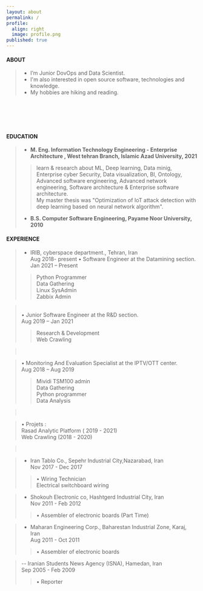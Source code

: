 ```yaml
---
layout: about
permalink: /
profile:
  align: right
  image: profile.png
published: true
---
```


#### ABOUT

> * I’m Junior DovOps and Data Scientist. <br>
> * I'm also interested in open source software, technologies and knowledge. <br>
> * My hobbies are hiking and reading.<br>
 
 ‌
 
<!-- > I strive for gender equality  <br> -->


 ‌  <br><br>
<!--
[Gradfolio](https://github.com/jitinnair1/gradfolio){:target="_blank"} is a responsive, dark-mode ready Jekyll theme designed keeping academia in mind. The easiest way to install the theme is to fork it using GitHub. Check the README file for [instructions](https://github.com/jitinnair1/gradfolio#installation){:target="_blank"}.
<!--
If you want to use this space to write your biography here, edit the `index.md` file. You can put a picture in, too. Rename your picture to `profile.png` and put it in the `assets/images/` folder.
<!--
The social-icons footer can be used to link profiles from GitHub, OrcID and ReasearchGate aprart form the usual Twitter, LinkedIn and Facebook. You can add your user ID in the `_config.yml` file to link your accounts.
-->
#### EDUCATION
>- <strong> M. Eng. Information Technology Engineering - Enterprise Architecture ,  West tehran Branch, Islamic Azad University, 2021 </strong>
>><p>learn & research about ML, Deep learning, Data minig, Enterprise cyber Security, Data visualization, BI, Ontology, Advanced software engineering, Advanced network engineering, Software architecture & Enterprise software architecture.<br>My  master thesis was "Optimization of IoT attack detection with deep learning based on neural network algorithm". </p>
>- <strong> B.S. Computer Software Engineering, Payame Noor University, 2010 </strong>
>


#### EXPERIENCE

> - IRIB, cyberspace department., Tehran, Iran<br> Aug 2018- present
> •	Software Engineer at the Datamining section.<br> Jan 2021 – Present<br>
>> Python Programmer<br>
>> Data Gathering<br>
>> Linux SysAdmin<br>
>> Zabbix Admin<br>

> ‌ <br>
> •	Junior Software Engineer at the R&D section.<br> Aug 2019 – Jan 2021<br>
>> Research & Development<br>
>> Web Crawling<br>

> ‌ <br>


> •	Monitoring And Evaluation Specialist at the IPTV/OTT center.<br> Aug 2018 – Aug 2019<br>
>> Mividi TSM100 admin<br>
>> Data Gathering<br>
>> Python programmer<br>
>>Data Analysis<br>

> ‌ <br>

> •	Projets :<br>
> Rasad Analytic Platform ( 2019 - 2021)<br>
> Web Crawling (2018 - 2020)<br>


> ‌ <br>
 
> - Iran Tablo Co., Sepehr Industrial City,Nazarabad, Iran<br> Nov 2017 - Dec 2017<br>
>> •	Wiring Technician<br> Electrical switchboard wiring<br>

> - Shokouh Electronic co, Hashtgerd Industrial City, Iran<br> Nov 2011 - Feb 2012
>> •	Assembler of electronic boards (Part Time)<br>
 
> - Maharan Engineering Corp., Baharestan Industrial Zone, Karaj, Iran<br> Aug 2011 - Oct 2011
>> •	Assembler of electronic boards<br>

> -- Iranian Students News Agency (ISNA), Hamedan, Iran<br> Sep 2005 - Feb 2009
>> •	Reporter<br>








